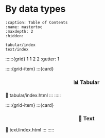 # By data types

```{toctree}
:caption: Table of Contents
:name: mastertoc
:maxdepth: 2
:hidden:

tabular/index
text/index
```

::::::{grid} 1 1 2 2
:gutter: 1

:::::{grid-item}
:::{card} <h3><center>📊 Tabular</center></h3>
:link: tabular/index.html
:::
:::::

:::::{grid-item}
:::{card} <h3><center>📝 Text</center></h3>
:link: text/index.html
:::
:::::
